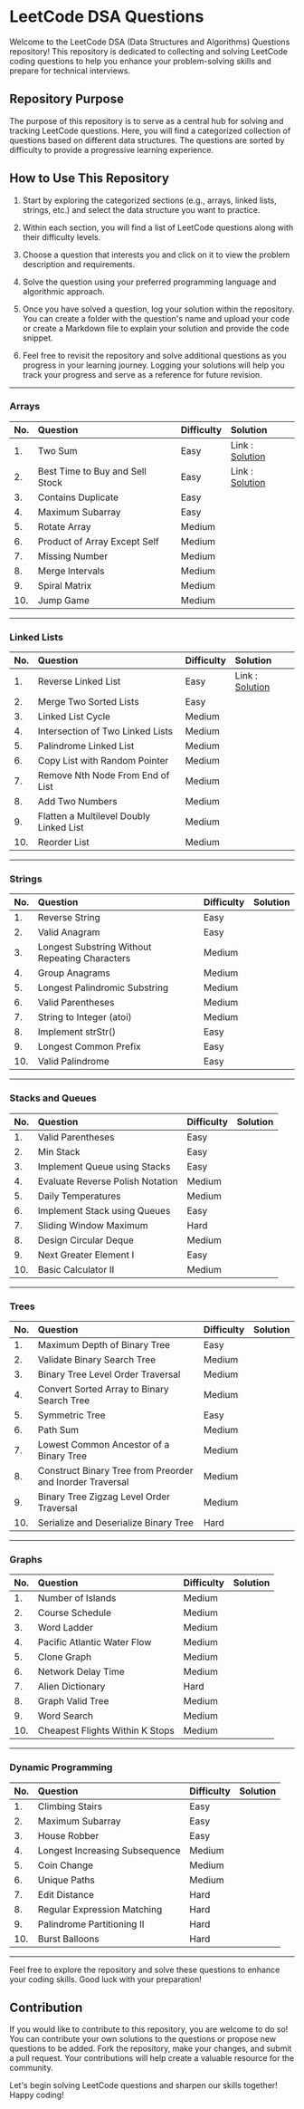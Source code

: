 # LeetCode DSA Questions

Welcome to the LeetCode DSA (Data Structures and Algorithms) Questions repository! This repository is dedicated to collecting and solving LeetCode coding questions to help you enhance your problem-solving skills and prepare for technical interviews.

<!-- ## About LeetCode

[LeetCode](https://leetcode.com/) is a popular online platform that provides a vast collection of coding interview questions. These questions cover a wide range of topics related to data structures, algorithms, and problem-solving techniques. By practicing LeetCode questions, you can improve your understanding of fundamental concepts and strengthen your coding skills. -->

## Repository Purpose

The purpose of this repository is to serve as a central hub for solving and tracking LeetCode questions. Here, you will find a categorized collection of questions based on different data structures. The questions are sorted by difficulty to provide a progressive learning experience.

## How to Use This Repository

1. Start by exploring the categorized sections (e.g., arrays, linked lists, strings, etc.) and select the data structure you want to practice.

2. Within each section, you will find a list of LeetCode questions along with their difficulty levels.

3. Choose a question that interests you and click on it to view the problem description and requirements.

4. Solve the question using your preferred programming language and algorithmic approach.

5. Once you have solved a question, log your solution within the repository. You can create a folder with the question's name and upload your code or create a Markdown file to explain your solution and provide the code snippet.

6. Feel free to revisit the repository and solve additional questions as you progress in your learning journey. Logging your solutions will help you track your progress and serve as a reference for future revision.

---

### Arrays

| No.  | Question                        | Difficulty | Solution |
| :--- | :------------------------------ | :--------- | :------- |
| 1.   | Two Sum                         | Easy       |    Link : [Solution](https://github.com/HimeshKohad/DSA-Sheet/tree/main/Solutions/Arrays/1.%20Two%20Sum)      |
| 2.   | Best Time to Buy and Sell Stock | Easy       |         Link : [Solution](https://github.com/HimeshKohad/DSA-Sheet/tree/main/Solutions/Arrays/121.%20Best%20Time%20to%20Buy%20and%20Sell%20Stock)     |
| 3.   | Contains Duplicate              | Easy       |          |
| 4.   | Maximum Subarray                | Easy       |          |
| 5.   | Rotate Array                    | Medium     |          |
| 6.   | Product of Array Except Self    | Medium     |          |
| 7.   | Missing Number                  | Medium     |          |
| 8.   | Merge Intervals                 | Medium     |          |
| 9.   | Spiral Matrix                   | Medium     |          |
| 10.  | Jump Game                       | Medium     |          |

---

### Linked Lists

| No.  | Question                                | Difficulty | Solution |
| :--- | :-------------------------------------- | :--------- | :------- |
| 1.   | Reverse Linked List                     | Easy       |     Link : [Solution](https://github.com/HimeshKohad/DSA-Sheet/tree/main/Solutions/Linked%20Lists/206.%20Reverse%20Linked%20List)     |
| 2.   | Merge Two Sorted Lists                  | Easy       |          |
| 3.   | Linked List Cycle                       | Medium     |          |
| 4.   | Intersection of Two Linked Lists        | Medium     |          |
| 5.   | Palindrome Linked List                  | Medium     |          |
| 6.   | Copy List with Random Pointer           | Medium     |          |
| 7.   | Remove Nth Node From End of List        | Medium     |          |
| 8.   | Add Two Numbers                         | Medium     |          |
| 9.   | Flatten a Multilevel Doubly Linked List | Medium     |          |
| 10.  | Reorder List                            | Medium     |          |

---

### Strings

| No.  | Question                                       | Difficulty | Solution |
| :--- | :--------------------------------------------- | :--------- | :------- |
| 1.   | Reverse String                                 | Easy       |          |
| 2.   | Valid Anagram                                  | Easy       |          |
| 3.   | Longest Substring Without Repeating Characters | Medium     |          |
| 4.   | Group Anagrams                                 | Medium     |          |
| 5.   | Longest Palindromic Substring                  | Medium     |          |
| 6.   | Valid Parentheses                              | Medium     |          |
| 7.   | String to Integer (atoi)                       | Medium     |          |
| 8.   | Implement strStr()                             | Easy       |          |
| 9.   | Longest Common Prefix                          | Easy       |          |
| 10.  | Valid Palindrome                               | Easy       |          |

---

### Stacks and Queues

| No.  | Question                         | Difficulty | Solution |
| :--- | :------------------------------- | :--------- | :------- |
| 1.   | Valid Parentheses                | Easy       |          |
| 2.   | Min Stack                        | Easy       |          |
| 3.   | Implement Queue using Stacks     | Easy       |          |
| 4.   | Evaluate Reverse Polish Notation | Medium     |          |
| 5.   | Daily Temperatures               | Medium     |          |
| 6.   | Implement Stack using Queues     | Easy       |          |
| 7.   | Sliding Window Maximum           | Hard       |          |
| 8.   | Design Circular Deque            | Medium     |          |
| 9.   | Next Greater Element I           | Easy       |          |
| 10.  | Basic Calculator II              | Medium     |          |

---

### Trees

| No.  | Question                                                  | Difficulty | Solution |
| :--- | :-------------------------------------------------------- | :--------- | :------- |
| 1.   | Maximum Depth of Binary Tree                              | Easy       |          |
| 2.   | Validate Binary Search Tree                               | Medium     |          |
| 3.   | Binary Tree Level Order Traversal                         | Medium     |          |
| 4.   | Convert Sorted Array to Binary Search Tree                | Medium     |          |
| 5.   | Symmetric Tree                                            | Easy       |          |
| 6.   | Path Sum                                                  | Medium     |          |
| 7.   | Lowest Common Ancestor of a Binary Tree                   | Medium     |          |
| 8.   | Construct Binary Tree from Preorder and Inorder Traversal | Medium     |          |
| 9.   | Binary Tree Zigzag Level Order Traversal                  | Medium     |          |
| 10.  | Serialize and Deserialize Binary Tree                     | Hard       |          |

---

### Graphs

| No.  | Question                        | Difficulty | Solution |
| :--- | :------------------------------ | :--------- | :------- |
| 1.   | Number of Islands               | Medium     |          |
| 2.   | Course Schedule                 | Medium     |          |
| 3.   | Word Ladder                     | Medium     |          |
| 4.   | Pacific Atlantic Water Flow     | Medium     |          |
| 5.   | Clone Graph                     | Medium     |          |
| 6.   | Network Delay Time              | Medium     |          |
| 7.   | Alien Dictionary                | Hard       |          |
| 8.   | Graph Valid Tree                | Medium     |          |
| 9.   | Word Search                     | Medium     |          |
| 10.  | Cheapest Flights Within K Stops | Medium     |          |

---

### Dynamic Programming

| No.  | Question                       | Difficulty | Solution |
| :--- | :----------------------------- | :--------- | :------- |
| 1.   | Climbing Stairs                | Easy       |          |
| 2.   | Maximum Subarray               | Easy       |          |
| 3.   | House Robber                   | Easy       |          |
| 4.   | Longest Increasing Subsequence | Medium     |          |
| 5.   | Coin Change                    | Medium     |          |
| 6.   | Unique Paths                   | Medium     |          |
| 7.   | Edit Distance                  | Hard       |          |
| 8.   | Regular Expression Matching    | Hard       |          |
| 9.   | Palindrome Partitioning II     | Hard       |          |
| 10.  | Burst Balloons                 | Hard       |          |

---

Feel free to explore the repository and solve these questions to enhance your coding skills. Good luck with your preparation!

## Contribution

If you would like to contribute to this repository, you are welcome to do so! You can contribute your own solutions to the questions or propose new questions to be added. Fork the repository, make your changes, and submit a pull request. Your contributions will help create a valuable resource for the community.

Let's begin solving LeetCode questions and sharpen our skills together! Happy coding!
